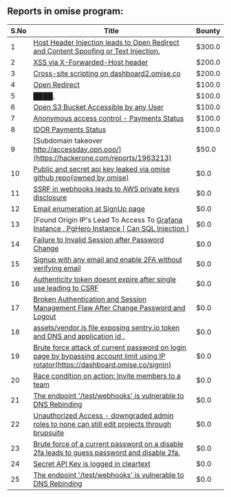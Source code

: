 ## Reports in omise program:
| S.No | Title | Bounty |
| ---- | ----- | ------ |
| 1 | [Host Header Injection leads to Open Redirect and Content Spoofing or Text Injection.](https://hackerone.com/reports/1444675) | $300.0 |
| 2 | [XSS via X-Forwarded-Host header](https://hackerone.com/reports/1392935) | $200.0 |
| 3 | [Cross-site scripting on dashboard2.omise.co](https://hackerone.com/reports/1532858) | $200.0 |
| 4 | [Open Redirect](https://hackerone.com/reports/504751) | $100.0 |
| 5 | [████.](https://hackerone.com/reports/1046697) | $100.0 |
| 6 | [Open S3 Bucket Accessible by any  User](https://hackerone.com/reports/1474017) | $100.0 |
| 7 | [Anonymous access control - Payments Status](https://hackerone.com/reports/1546726) | $100.0 |
| 8 | [IDOR Payments Status](https://hackerone.com/reports/1538669) | $100.0 |
| 9 | [Subdomain takeover http://accessday.opn.ooo/](https://hackerone.com/reports/1963213) | $50.0 |
| 10 | [Public and secret api key leaked via omise github repo(owned by omise)](https://hackerone.com/reports/508024) | $0.0 |
| 11 | [SSRF in webhooks leads to AWS private keys disclosure](https://hackerone.com/reports/508459) | $0.0 |
| 12 | [Email enumeration at SignUp page](https://hackerone.com/reports/666722) | $0.0 |
| 13 | [Found Origin IP's Lead To Access To [ Grafana Instance , PgHero Instance [ Can SQL Injection ]  ](https://hackerone.com/reports/687908) | $0.0 |
| 14 | [Failure to Invalid Session after Password Change](https://hackerone.com/reports/514577) | $0.0 |
| 15 | [Signup with any email and enable 2FA without verifying email](https://hackerone.com/reports/699200) | $0.0 |
| 16 | [Authenticity token doesnt expire after single use leading to CSRF](https://hackerone.com/reports/919112) | $0.0 |
| 17 | [Broken Authentication and Session Management Flaw After Change Password and Logout](https://hackerone.com/reports/634488) | $0.0 |
| 18 | [assets/vendor.js file exposing sentry.io token and DNS and application id .](https://hackerone.com/reports/1038129) | $0.0 |
| 19 | [Brute force attack of current password on  login page by bypassing account limit using IP rotator(https://dashboard.omise.co/signin)](https://hackerone.com/reports/1466967) | $0.0 |
| 20 | [Race condition on action: Invite members to a team](https://hackerone.com/reports/1285538) | $0.0 |
| 21 | [The endpoint '/test/webhooks' is vulnerable to DNS Rebinding](https://hackerone.com/reports/1379656) | $0.0 |
| 22 | [Unauthorized Access - downgraded admin roles to none can still edit projects through brupsuite](https://hackerone.com/reports/1607756) | $0.0 |
| 23 | [Brute force of a current password on a disable 2fa leads to guess password and disable 2fa.](https://hackerone.com/reports/1465277) | $0.0 |
| 24 | [Secret API Key is logged in cleartext ](https://hackerone.com/reports/1662194) | $0.0 |
| 25 | [The endpoint '/test/webhooks' is vulnerable to DNS Rebinding](https://hackerone.com/reports/1716069) | $0.0 |
